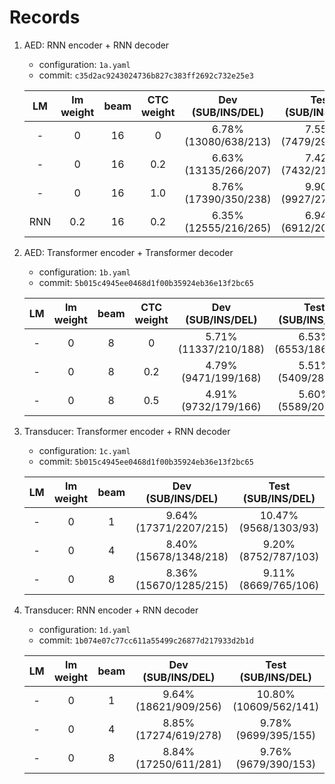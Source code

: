 # Records

1. AED: RNN encoder + RNN decoder

    * configuration: `1a.yaml`
    * commit: `c35d2ac9243024736b827c383ff2692c732e25e3`

    | LM | lm weight | beam | CTC weight | Dev (SUB/INS/DEL) | Test (SUB/INS/DEL) |
    |:---:|:---:|:---:|:---:|:---:|:---:|
    | - | 0 | 16 | 0 | 6.78% (13080/638/213) | 7.55% (7479/298/136) |
    | - | 0 | 16 | 0.2 | 6.63% (13135/266/207) | 7.42% (7432/218/125) |
    | - | 0 | 16 | 1.0 | 8.76% (17390/350/238) | 9.90% (9927/279/168) |
    | RNN | 0.2 | 16 | 0.2 | 6.35% (12555/216/265) | 6.94% (6912/200/157) |

2. AED: Transformer encoder + Transformer decoder

    * configuration: `1b.yaml`
    * commit: `5b015c4945ee0468d1f00b35924eb36e13f2bc65`

    | LM | lm weight | beam | CTC weight | Dev (SUB/INS/DEL) | Test (SUB/INS/DEL) |
    |:---:|:---:|:---:|:---:|:---:|:---:|
    | - | 0 | 8 | 0 | 5.71% (11337/210/188) | 6.53% (6553/186/105) |
    | - | 0 | 8 | 0.2 | 4.79% (9471/199/168) | 5.51% (5409/286/77) |
    | - | 0 | 8 | 0.5 | 4.91% (9732/179/166) | 5.60% (5589/202/81) |

3. Transducer: Transformer encoder + RNN decoder

    * configuration: `1c.yaml`
    * commit: `5b015c4945ee0468d1f00b35924eb36e13f2bc65`

    | LM | lm weight | beam | Dev (SUB/INS/DEL) | Test (SUB/INS/DEL) |
    |:---:|:---:|:---:|:---:|:---:|
    | - | 0 | 1 | 9.64% (17371/2207/215) | 10.47% (9568/1303/93) |
    | - | 0 | 4 | 8.40% (15678/1348/218) | 9.20% (8752/787/103) |
    | - | 0 | 8 | 8.36% (15670/1285/215) | 9.11% (8669/765/106) |

4. Transducer: RNN encoder + RNN decoder

    * configuration: `1d.yaml`
    * commit: `1b074e07c77cc611a55499c26877d217933d2b1d`

    | LM | lm weight | beam | Dev (SUB/INS/DEL) | Test (SUB/INS/DEL) |
    |:---:|:---:|:---:|:---:|:---:|
    | - | 0 | 1 | 9.64% (18621/909/256) | 10.80% (10609/562/141) |
    | - | 0 | 4 | 8.85% (17274/619/278) | 9.78% (9699/395/155) |
    | - | 0 | 8 | 8.84% (17250/611/281) | 9.76% (9679/390/153) |
